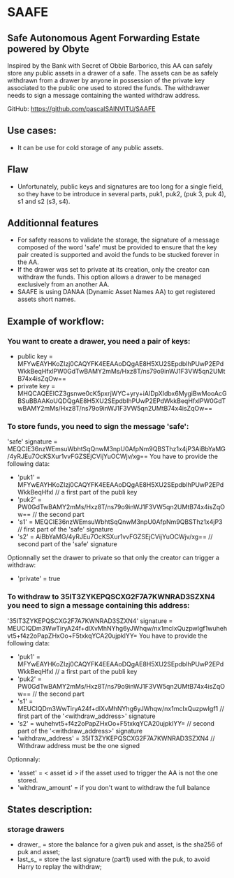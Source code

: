 # SAAFE
## Safe Autonomous Agent Forwarding Estate powered by Obyte

Inspired by the Bank with Secret of Obbie Barborico, this AA can safely store any public assets in a drawer of a safe. The assets can be as safely withdrawn from a drawer by anyone in possession of the private key associated to the public one used to stored the funds. The withdrawer needs to sign a message containing the wanted withdraw address. 

GitHub: https://github.com/pascalSAINVITU/SAAFE

## Use cases:
* It can be use for cold storage of any public assets.

## Flaw
* Unfortunately, public keys and signatures are too long for a single field, so they have to be introduce in several parts, puk1, puk2, (puk 3, puk 4), s1 and s2 (s3, s4).

## Additionnal features
* For safety reasons to validate the storage, the signature of a message composed of the word 'safe' must be provided to ensure that the key pair created is supported and avoid the funds to be stucked forever in the AA.
* If the drawer was set to private at its creation, only the creator can withdraw the funds. This option allows a drawer to be managed exclusively from an another AA.
* SAAFE is using DANAA (Dynamic Asset Names AA) to get registered assets short names.

## Example of workflow:

### You want to create a drawer, you need a pair of keys:
* public key = MFYwEAYHKoZIzj0CAQYFK4EEAAoDQgAE8H5XU2SEpdbIhPUwP2EPdWkkBeqHfxlPW0GdTwBAMY2mMs/Hxz8T/ns79o9inWJ1F3VW5qn2UMtB74x4isZqOw==
* private key = MHQCAQEEICZ3gsnwe0cK5pxrjWYC+yry+iAIDpXIdbx6MygiBwMooAcGBSuBBAAKoUQDQgAE8H5XU2SEpdbIhPUwP2EPdWkkBeqHfxlPW0GdTwBAMY2mMs/Hxz8T/ns79o9inWJ1F3VW5qn2UMtB74x4isZqOw==

### To store funds, you need to sign the message 'safe':
'safe' signature = MEQCIE36nzWEmsuWbhtSqQnwM3npU0AfpNm9QBSThz1x4jP3AiBbYaMG/4yRJEu7OcKSXur1vvFGZSEjCVijYuOCWjv/xg==
You have to provide the following data:
   * 'puk1' = MFYwEAYHKoZIzj0CAQYFK4EEAAoDQgAE8H5XU2SEpdbIhPUwP2EPdWkkBeqHfxl      // a first part of the publi key
   * 'puk2' = PW0GdTwBAMY2mMs/Hxz8T/ns79o9inWJ1F3VW5qn2UMtB74x4isZqOw==			// the second part
   * 's1' = MEQCIE36nzWEmsuWbhtSqQnwM3npU0AfpNm9QBSThz1x4jP3 							// first part of the 'safe' signature
   * 's2' = AiBbYaMG/4yRJEu7OcKSXur1vvFGZSEjCVijYuOCWjv/xg==							// second part of the 'safe' signature

Optionnally set the drawer to private so that only the creator can trigger a withdraw:
   * 'private' = true

### To withdraw to 35IT3ZYKEPQSCXG2F7A7KWNRAD3SZXN4 you need to sign a message containing this address:
'35IT3ZYKEPQSCXG2F7A7KWNRAD3SZXN4' signature = MEUCIQDm3WwTiryA24f+dlXvMhNYhg6yJWhqw/nx1mcIxQuzpwIgf1wuhehvt5+f4z2oPapZHxOo+F5txkqYCA20ujpklYY=
You have to provide the following data:
   * 'puk1' = MFYwEAYHKoZIzj0CAQYFK4EEAAoDQgAE8H5XU2SEpdbIhPUwP2EPdWkkBeqHfxl      // a first part of the publi key
   * 'puk2' = PW0GdTwBAMY2mMs/Hxz8T/ns79o9inWJ1F3VW5qn2UMtB74x4isZqOw==			// the second part
   * 's1' = MEUCIQDm3WwTiryA24f+dlXvMhNYhg6yJWhqw/nx1mcIxQuzpwIgf1 			// first part of the '<withdraw_address>' signature
   * 's2' = wuhehvt5+f4z2oPapZHxOo+F5txkqYCA20ujpklYY=				// second part of the '<withdraw_address>' signature
   * 'withdraw_address' = 35IT3ZYKEPQSCXG2F7A7KWNRAD3SZXN4					// Withdraw address must be the one signed

Optionnaly:
   * 'asset' = < asset id >
if the asset used to trigger the AA is not the one stored.
   * 'withdraw_amount' = <amount>
if you don't want to withdraw the full balance

## States description:
### storage drawers
* drawer_<hash> = store the balance for a given puk and asset, <hash> is the sha256 of puk and asset;
* last_s_<puk> = store the last signature (part1) used with the puk, to avoid Harry to replay the withdraw; 
